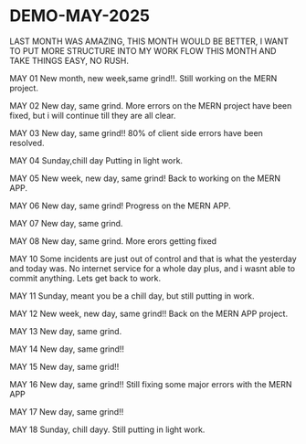 # DEMO-MAY-2025
LAST MONTH WAS AMAZING, THIS MONTH WOULD BE BETTER, I WANT TO PUT MORE STRUCTURE INTO MY WORK FLOW THIS MONTH AND TAKE THINGS EASY, NO RUSH.

MAY 01
New month, new week,same grind!!.
Still working on the MERN project.

MAY 02
New day, same grind.
More errors on the MERN project have been fixed, but i will continue till they are all clear.

MAY 03
New day, same grind!!
80% of client side errors have been resolved.

MAY 04
Sunday,chill day
Putting in light work.

MAY 05
New week, new day, same grind!
Back to working on the MERN APP.

MAY 06
New day, same grind!
Progress on the MERN APP.

MAY 07
New day, same grind.

MAY 08
New day, same grind.
More erors getting fixed

MAY 10
Some incidents are just out of control and that is what the yesterday and today was.
No internet service for a whole day plus, and i wasnt able to commit anything.
Lets get back to work.

MAY 11
Sunday, meant you be a chill day, but still putting in work.

MAY 12
New week, new day, same grind!!
Back on the MERN APP project.

MAY 13
New day, same grind.

MAY 14
New day, same grind!!

MAY 15
New day, same grid!!

MAY 16
New day, same grind!!
Still fixing some major errors with the MERN APP

MAY 17
New day, same grind!!

MAY 18
Sunday, chill dayy.
Still putting in light work.
